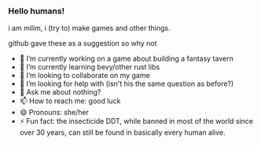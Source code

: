 ### Hello humans!
i am milim, i (try to) make games and other things. 




github gave these as a suggestion so why not
- 🔭 I’m currently working on a game about building a fantasy tavern
- 🌱 I’m currently learning bevy/other rust libs
- 👯 I’m looking to collaborate on my game
- 🤔 I’m looking for help with (isn't his the same question as before?)
- 💬 Ask me about nothing?
- 📫 How to reach me: good luck
- 😄 Pronouns: she/her
- ⚡ Fun fact: the insecticide DDT, while banned in most of the world since over 30 years, can still be found in basically every human alive.

